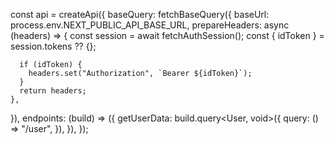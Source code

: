 const api = createApi({
  baseQuery: fetchBaseQuery({
    baseUrl: process.env.NEXT_PUBLIC_API_BASE_URL,
    prepareHeaders: async (headers) => {
      const session = await fetchAuthSession();
      const { idToken } = session.tokens ?? {};
      
      if (idToken) {
        headers.set("Authorization", `Bearer ${idToken}`);
      }
      return headers;
    },
  }),
  endpoints: (build) => ({
    getUserData: build.query<User, void>({
      query: () => "/user",
    }),
  }),
});
